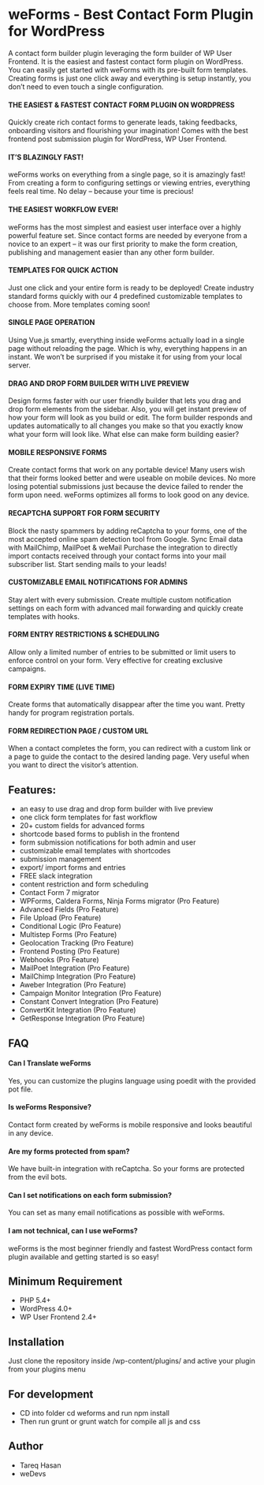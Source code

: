 weForms - Best Contact Form Plugin for WordPress
=================================================

A contact form builder plugin leveraging the form builder of WP User Frontend. It is the easiest and fastest contact form plugin on WordPress. You can easily get started with weForms with its pre-built form templates. Creating forms is just one click away and everything is setup instantly, you don’t need to even touch a single configuration.

#### THE EASIEST & FASTEST CONTACT FORM PLUGIN ON WORDPRESS
Quickly create rich contact forms to generate leads, taking feedbacks, onboarding visitors and flourishing your imagination! Comes with the best frontend post submission plugin for WordPress, WP User Frontend.

#### IT’S BLAZINGLY FAST!
weForms works on everything from a single page, so it is amazingly fast! From creating a form to configuring settings or viewing entries, everything feels real time. No delay – because your time is precious!

#### THE EASIEST WORKFLOW EVER!
weForms has the most simplest and easiest user interface over a highly powerful feature set. Since contact forms are needed by everyone from a novice to an expert – it was our first priority to make the form creation, publishing and management easier than any other form builder.

#### TEMPLATES FOR QUICK ACTION
Just one click and your entire form is ready to be deployed! Create industry standard forms quickly with our 4 predefined customizable templates to choose from. More templates coming soon!

#### SINGLE PAGE OPERATION
Using Vue.js smartly, everything inside weForms actually load in a single page without reloading the page. Which is why, everything happens in an instant. We won’t be surprised if you mistake it for using from your local server.

#### DRAG AND DROP FORM BUILDER WITH LIVE PREVIEW
Design forms faster with our user friendly builder that lets you drag and drop form elements from the sidebar. Also, you will get instant preview of how your form will look as you build or edit. The form builder responds and updates automatically to all changes you make so that you exactly know what your form will look like. What else can make form building easier?

#### MOBILE RESPONSIVE FORMS
Create contact forms that work on any portable device! Many users wish that their forms looked better and were useable on mobile devices. No more losing potential submissions just because the device failed to render the form upon need. weForms optimizes all forms to look good on any device.

#### RECAPTCHA SUPPORT FOR FORM SECURITY
Block the nasty spammers by adding reCaptcha to your forms, one of the most accepted online spam detection tool from Google.
Sync Email data with MailChimp, MailPoet & weMail
Purchase the integration to directly import contacts received through your contact forms into your mail subscriber list. Start sending mails to your leads!

#### CUSTOMIZABLE EMAIL NOTIFICATIONS FOR ADMINS
Stay alert with every submission. Create multiple custom notification settings on each form with advanced mail forwarding and quickly create templates with hooks.

#### FORM ENTRY RESTRICTIONS & SCHEDULING
Allow only a limited number of entries to be submitted or limit users to enforce control on your form. Very effective for creating exclusive campaigns.

#### FORM EXPIRY TIME (LIVE TIME)
Create forms that automatically disappear after the time you want. Pretty handy for program registration portals.

#### FORM REDIRECTION PAGE / CUSTOM URL
When a contact completes the form, you can redirect with a custom link or a page to guide the contact to the desired landing page. Very useful when you want to direct the visitor’s attention.

## Features:
- an easy to use drag and drop form builder with live preview
- one click form templates for fast workflow
- 20+ custom fields for advanced forms
- shortcode based forms to publish in the frontend
- form submission notifications for both admin and user
- customizable email templates with shortcodes
- submission management
- export/ import forms and entries
- FREE slack integration
- content restriction and form scheduling
- Contact Form 7 migrator
- WPForms, Caldera Forms, Ninja Forms migrator (Pro Feature)
- Advanced Fields (Pro Feature)
- File Upload (Pro Feature)
- Conditional Logic (Pro Feature)
- Multistep Forms (Pro Feature)
- Geolocation Tracking (Pro Feature)
- Frontend Posting (Pro Feature)
- Webhooks (Pro Feature)
- MailPoet Integration (Pro Feature)
- MailChimp Integration (Pro Feature)
- Aweber Integration (Pro Feature)
- Campaign Monitor Integration (Pro Feature)
- Constant Convert Integration (Pro Feature)
- ConvertKit Integration (Pro Feature)
- GetResponse Integration (Pro Feature)

## FAQ
#### Can I Translate weForms
Yes, you can customize the plugins language using poedit with the provided pot file.

#### Is weForms Responsive?
Contact form created by weForms is mobile responsive and looks beautiful in any device.

#### Are my forms protected from spam?
We have built-in integration with reCaptcha. So your forms are protected from the evil bots.

#### Can I set notifications on each form submission?
You can set as many email notifications as possible with weForms.

#### I am not technical, can I use weForms?
weForms is the most beginner friendly and fastest WordPress contact form plugin available and getting started is so easy!

## Minimum Requirement

- PHP 5.4+
- WordPress 4.0+
- WP User Frontend 2.4+

## Installation
Just clone the repository inside /wp-content/plugins/ and active your plugin from your plugins menu

## For development
- CD into folder cd weforms and run npm install
- Then run grunt or grunt watch for compile all js and css

## Author
- Tareq Hasan 
- weDevs
